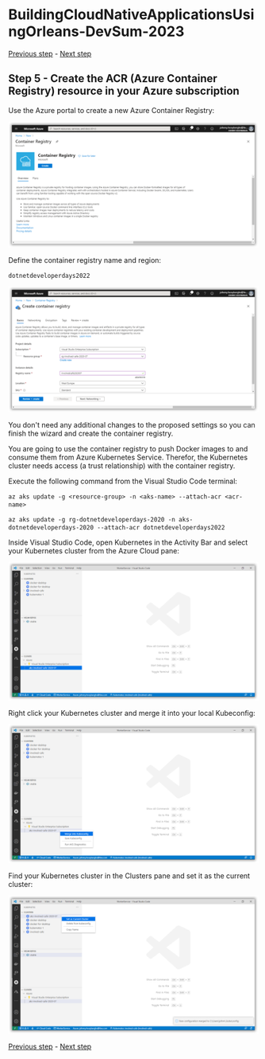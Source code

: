 # BuildingCloudNativeApplicationsUsingOrleans-DevSum-2023

[Previous step](../step-04/README.md) - [Next step](../step-06/README.md)

## Step 5 - Create the ACR (Azure Container Registry) resource in your Azure subscription

Use the Azure portal to create a new Azure Container Registry:

![dotnet new](sshot-23.png)

Define the container registry name and region:

```
dotnetdeveloperdays2022
```

![dotnet new](sshot-24.png)

You don't need any additional changes to the proposed settings so you can finish the wizard and create the container registry.

You are going to use the container registry to push Docker images to and consume them from Azure Kubernetes Service. Therefor, the Kubernetes cluster needs access (a trust relationship) with the container registry.

Execute the following command from the Visual Studio Code terminal:

```
az aks update -g <resource-group> -n <aks-name> --attach-acr <acr-name>
```

```
az aks update -g rg-dotnetdeveloperdays-2020 -n aks-dotnetdeveloperdays-2020 --attach-acr dotnetdeveloperdays2022
```

Inside Visual Studio Code, open Kubernetes in the Activity Bar and select your Kubernetes cluster from the Azure Cloud pane:

![dotnet new](sshot-25.png)

Right click your Kubernetes cluster and merge it into your local Kubeconfig:

![dotnet new](sshot-26.png)

Find your Kubernetes cluster in the Clusters pane and set it as the current cluster:

![dotnet new](sshot-27.png)

[Previous step](../step-04/README.md) - [Next step](../step-06/README.md)